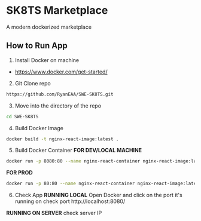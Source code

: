# SK8TS Marketplace
A modern dockerized marketplace

## How to Run App
1. Install Docker on machine
- https://www.docker.com/get-started/

2. Git Clone repo
```bash
https://github.com/RyanEAA/SWE-SK8TS.git
```

3. Move into the directory of the repo
```bash
cd SWE-SK8TS
```

4. Build Docker Image
```bash
docker build -t nginx-react-image:latest .
```

5.  Build Docker Container
**FOR DEV/LOCAL MACHINE** 
```bash
docker run -p 8080:80 --name nginx-react-container nginx-react-image:latest
```

**FOR PROD**
```bash
docker run -p 80:80 --name nginx-react-container nginx-react-image:latest
```

6. Check App
**RUNNING LOCAL**
Open Docker and click on the port it's running on
check port http://localhost:8080/

**RUNNING ON SERVER**
check server IP